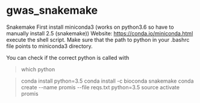 # gwas_snakemake

Snakemake 
First install miniconda3 (works on python3.6 so have to manually install 2.5 (snakemake))
Website:
https://conda.io/miniconda.html
execute the shell script. Make sure that the path to python in your .bashrc file points to miniconda3 directory.

You can check if the correct python is called with
> which python

> conda install python=3.5
> conda install -c bioconda snakemake
> conda create --name promis --file reqs.txt python=3.5
> source activate promis
